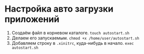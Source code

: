 # Настройка авто загрузки приложений

1. Создаём файл в корневом каталоге.
    `touch autostart.sh`
2. Делаем его запускаемым.
    `chmod +x /home/user/autostart.sh`
3. Добавляем строку в `.xinitrc`, куда-нибудь в начало.
    `exec autostart.sh`
